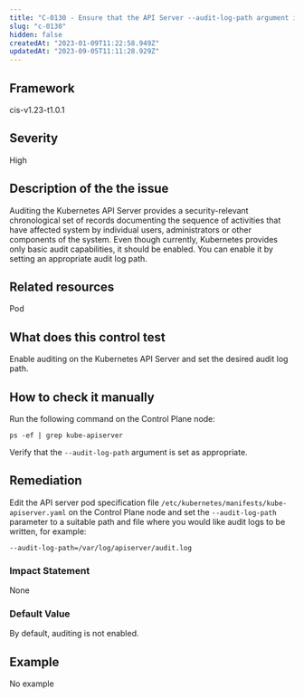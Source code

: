 ```yaml
---
title: "C-0130 - Ensure that the API Server --audit-log-path argument is set"
slug: "c-0130"
hidden: false
createdAt: "2023-01-09T11:22:58.949Z"
updatedAt: "2023-09-05T11:11:28.929Z"
---
```

## Framework
cis-v1.23-t1.0.1
## Severity
High
## Description of the the issue
Auditing the Kubernetes API Server provides a security-relevant chronological set of records documenting the sequence of activities that have affected system by individual users, administrators or other components of the system. Even though currently, Kubernetes provides only basic audit capabilities, it should be enabled. You can enable it by setting an appropriate audit log path.
## Related resources
Pod
## What does this control test
Enable auditing on the Kubernetes API Server and set the desired audit log path.
## How to check it manually
Run the following command on the Control Plane node:

 
```
ps -ef | grep kube-apiserver

```
 Verify that the `--audit-log-path` argument is set as appropriate.
## Remediation
Edit the API server pod specification file `/etc/kubernetes/manifests/kube-apiserver.yaml` on the Control Plane node and set the `--audit-log-path` parameter to a suitable path and file where you would like audit logs to be written, for example:

 
```
--audit-log-path=/var/log/apiserver/audit.log

```
### Impact Statement
None
### Default Value
By default, auditing is not enabled.
## Example
No example